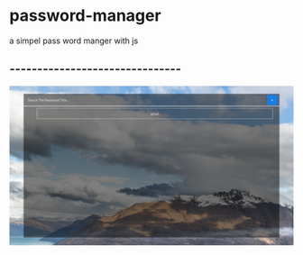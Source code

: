 # password-manager
a simpel pass word manger with js

## -------------------------------
![home](images/Readme1.png)

